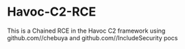 # Havoc-C2-RCE
This is a Chained RCE in the Havoc C2 framework using github.com//chebuya and github.com//IncludeSecurity pocs
